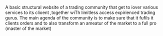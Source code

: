 A basic structural website of a trading community that get to iover various services to its clioent ,together wiTh limitless access expirienced trading gurus.
The main agenda of the community is to make sure that it fufils it clients orders and to also transform an ameatur of the market to a full pro (master of the market)
